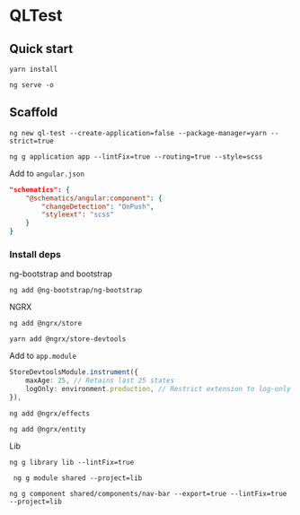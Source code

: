 # QLTest

## Quick start

`yarn install`

`ng serve -o`

## Scaffold
`ng new ql-test --create-application=false --package-manager=yarn --strict=true`

`ng g application app --lintFix=true --routing=true --style=scss`

Add to `angular.json`

```json
"schematics": {
    "@schematics/angular:component": {
        "changeDetection": "OnPush",
        "styleext": "scss"
    }
}
```

### Install deps

ng-bootstrap and bootstrap

`ng add @ng-bootstrap/ng-bootstrap`

NGRX

`ng add @ngrx/store`

`yarn add @ngrx/store-devtools`

Add to `app.module`
```typescript
StoreDevtoolsModule.instrument({
    maxAge: 25, // Retains last 25 states
    logOnly: environment.production, // Restrict extension to log-only mode
}),
```

`ng add @ngrx/effects`

`ng add @ngrx/entity`

Lib

`ng g library lib --lintFix=true`

` ng g module shared --project=lib`

`ng g component shared/components/nav-bar --export=true --lintFix=true --project=lib`

